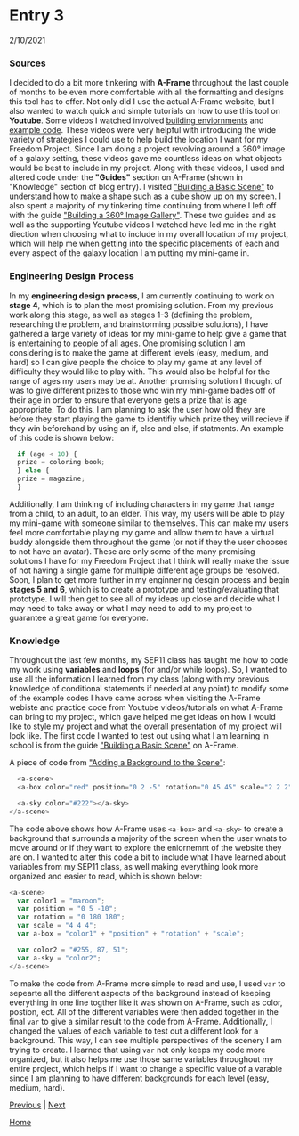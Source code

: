 # Entry 3
2/10/2021

### Sources
I decided to do a bit more tinkering with <b>A-Frame</b> throughout the last couple of months to be even more comfortable with all the formatting and designs this tool has to offer. Not only did I use the actual A-Frame website, but I also wanted to watch quick and simple tutorials on how to use this tool on <b>Youtube</b>. Some videos I watched involved <a href="https://www.youtube.com/watch?v=K_1RdCVuu98">building enviornments</a> and <a href="https://www.youtube.com/watch?v=eTFPMxqod2I">example code</a>. These videos were very helpful with introducing the wide variety of strategies I could use to help build the location I want for my Freedom Project. Since I am doing a project revolving around a 360° image of a galaxy setting, these videos gave me countless ideas on what objects would be best to include in my project. Along with these videos, I used and altered code under the <b>"Guides"</b> section on A-Frame (shown in "Knowledge" section of blog entry). I visited <a href="https://aframe.io/docs/1.2.0/guides/building-a-basic-scene.html">"Building a Basic Scene"</a> to understand how to make a shape such as a cube show up on my screen. I also spent a majority of my tinkering time continuing from where I left off with the guide <a href="https://aframe.io/docs/1.2.0/guides/building-a-360-image-gallery.html">"Building a 360° Image Gallery"</a>. These two guides and as well as the supporting Youtube videos I watched have led me in the right diection when choosing what to include in my overall location of my project, which will help me when getting into the specific placements of each and every aspect of the galaxy location I am putting my mini-game in.

### Engineering Design Process
In my <b>engineering design process</b>, I am currently continuing to work on <b>stage 4</b>, which is to plan the most promising solution. From my previous work along this stage, as well as stages 1-3 (defining the problem, researching the problem, and brainstorming possible solutions), I have gathered a large variety of ideas for my mini-game to help give a game that is entertaining to people of all ages. One promising solution I am considering is to make the game at different levels (easy, medium, and hard) so I can give people the choice to play my game at any level of difficulty they would like to play with. This would also be helpful for the range of ages my users may be at. Another promising solution I thought of was to give different prizes to those who win my mini-game bades off of their age in order to ensure that everyone gets a prize that is age appropriate. To do this, I am planning to ask the user how old they are before they start playing the game to identifiy which prize they will recieve if they win beforehand by using an if, else and else, if statments. An example of this code is shown below:
```javascript
  if (age < 10) {
  prize = coloring book;
  } else {
  prize = magazine;
  }
```
Additionally, I am thinking of including characters in my game that range from a child, to an adult, to an elder. This way, my users will be able to play my mini-game with someone similar to themselves. This can make my users feel more comfortable playing my game and allow them to have a virtual buddy alongside them throughout the game (or not if they the user chooses to not have an avatar). These are only some of the many promising solutions I have for my Freedom Project that I think will really make the issue of not having a single game for multiple different age groups be resolved. Soon, I plan to get more further in my enginnering desgin process and begin <b>stages 5 and 6</b>, which is to create a prototype and testing/evaluating that prototype. I will then get to see all of my ideas up close and decide what I may need to take away or what I may need to add to my project to guarantee a great game for everyone.

### Knowledge
Throughout the last few months, my SEP11 class has taught me how to code my work using <b>variables</b> and <b>loops</b> (for and/or while loops). So, I wanted to use all the information I learned from my class (along with my previous knowledge of conditional statements if needed at any point) to modify some of the example codes I have came across when visiting the A-Frame webiste and practice code from Youtube videos/tutorials on what A-Frame can bring to my project, which gave helped me get ideas on how I would like to style my project and what the overall presentation of my project will look like. The first code I wanted to test out using what I am learning in school is from the guide <a href="https://aframe.io/docs/1.2.0/guides/building-a-basic-scene.html">"Building a Basic Scene"</a> on A-Frame.  

A piece of code from <a href="https://aframe.io/docs/1.2.0/guides/building-a-basic-scene.html#adding-a-background-to-the-scene">"Adding a Background to the Scene"</a>:
```javascript
  <a-scene>
  <a-box color="red" position="0 2 -5" rotation="0 45 45" scale="2 2 2"></a-box>

  <a-sky color="#222"></a-sky>
</a-scene>
```

The code above shows how A-Frame uses ```<a-box>``` and ```<a-sky>``` to create a background that surrounds a majority of the screen when the user wnats to move around or if they want to explore the eniornemnt of the website they are on. I wanted to alter this code a bit to include what I have learned about variables from my SEP11 class, as well making everything look more organized and easier to read, which is shown below:

```javascript
<a-scene> 
  var color1 = "maroon"; 
  var position = "0 5 -10"; 
  var rotation = "0 180 180"; 
  var scale = "4 4 4";
  var a-box = "color1" + "position" + "rotation" + "scale";

  var color2 = "#255, 87, 51";
  var a-sky = "color2"; 
</a-scene> 
```

To make the code from A-Frame more simple to read and use, I used ```var``` to sepearte all the different aspects of the background instead of keeping everything in one line togther like it was shown on A-Frame, such as color, postion, ect. All of the different variables were then added together in the final ```var``` to give a similar result to the code from A-Frame. Additionally, I changed the values of each variable to test out a different look for a background. This way, I can see multiple perspectives of the scenery I am trying to create. I learned that using ```var``` not only keeps my code more organized, but it also helps me use those same variables throughout my entire project, which helps if I want to change a specific value of a varable since I am planning to have different backgrounds for each level (easy, medium, hard).

[Previous](entry02.md) | [Next](entry04.md)

[Home](../README.md)
